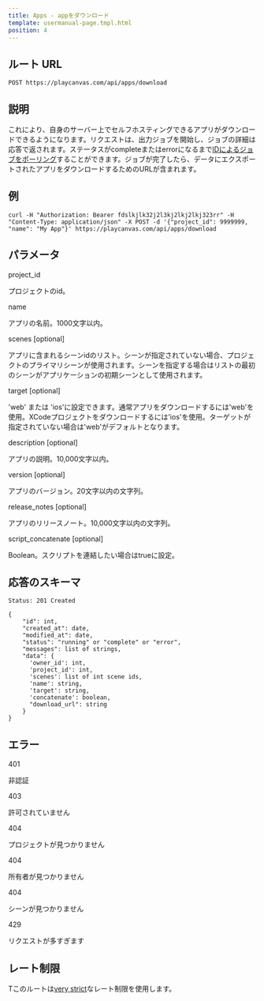 ```yaml
---
title: Apps - appをダウンロード
template: usermanual-page.tmpl.html
position: 4
---
```


## ルート URL

```none
POST https://playcanvas.com/api/apps/download
```

## 説明

これにより、自身のサーバー上でセルフホスティングできるアプリがダウンロードできるようになります。リクエストは、出力ジョブを開始し、ジョブの詳細は応答で返されます。ステータスがcompleteまたはerrorになるまで[IDによるジョブをポーリング][2]することができます。ジョブが完了したら、データにエクスポートされたアプリをダウンロードするためのURLが含まれます。

## 例

```none
curl -H "Authorization: Bearer fdslkjlk32j2l3kj2lkj2lkj323rr" -H "Content-Type: application/json" -X POST -d '{"project_id": 9999999, "name": "My App"}' https://playcanvas.com/api/apps/download
```

## パラメータ

<div class="params">
<div class="parameter"><span class="param">project_id</span><p>プロジェクトのid。</p></div>
<div class="parameter"><span class="param">name</span><p>アプリの名前。1000文字以内。</p></div>
<div class="parameter"><span class="param">scenes [optional]</span><p>アプリに含まれるシーンidのリスト。シーンが指定されていない場合、プロジェクトのプライマリシーンが使用されます。シーンを指定する場合はリストの最初のシーンがアプリケーションの初期シーンとして使用されます。</p></div>
<div class="parameter"><span class="param">target [optional]</span><p>'web' または 'ios'に設定できます。通常アプリをダウンロードするには'web'を使用。XCodeプロジェクトをダウンロードするには'ios'を使用。ターゲットが指定されていない場合は'web'がデフォルトとなります。</p></div>
<div class="parameter"><span class="param">description [optional]</span><p>アプリの説明。10,000文字以内。</p></div>
<div class="parameter"><span class="param">version [optional]</span><p>アプリのバージョン。20文字以内の文字列。</p></div>
<div class="parameter"><span class="param">release_notes [optional]</span><p>アプリのリリースノート。10,000文字以内の文字列。</p></div>
<div class="parameter"><span class="param">script_concatenate [optional]</span><p>Boolean。スクリプトを連結したい場合はtrueに設定。</p></div>
</div>

## 応答のスキーマ

```none
Status: 201 Created
```

```none
{
    "id": int,
    "created_at": date,
    "modified_at": date,
    "status": "running" or "complete" or "error",
    "messages": list of strings,
    "data": {
      'owner_id': int,
      'project_id': int,
      'scenes': list of int scene ids,
      'name': string,
      'target': string,
      'concatenate': boolean,
      "download_url": string
    }
}
```

## エラー

<div class="params">
<div class="parameter"><span class="param">401</span><p>非認証</p></div>
<div class="parameter"><span class="param">403</span><p>許可されていません</p></div>
<div class="parameter"><span class="param">404</span><p>プロジェクトが見つかりません</p></div>
<div class="parameter"><span class="param">404</span><p>所有者が見つかりません</p></div>
<div class="parameter"><span class="param">404</span><p>シーンが見つかりません</p></div>
<div class="parameter"><span class="param">429</span><p>リクエストが多すぎます</p></div>
</div>

## レート制限

Tこのルートは[very strict][1]なレート制限を使用します。

[1]: /user-manual/api#rate-limiting
[2]: /user-manual/api/get-job

